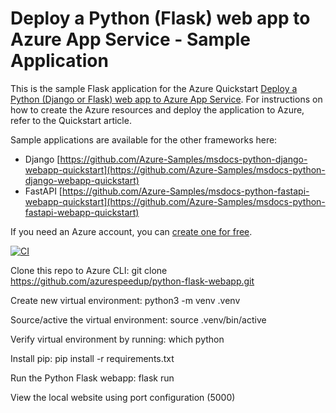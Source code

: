 # Deploy a Python (Flask) web app to Azure App Service - Sample Application

This is the sample Flask application for the Azure Quickstart [Deploy a Python (Django or Flask) web app to Azure App Service](https://docs.microsoft.com/en-us/azure/app-service/quickstart-python). For instructions on how to create the Azure resources and deploy the application to Azure, refer to the Quickstart article.

Sample applications are available for the other frameworks here:

* Django [https://github.com/Azure-Samples/msdocs-python-django-webapp-quickstart](https://github.com/Azure-Samples/msdocs-python-django-webapp-quickstart)
* FastAPI [https://github.com/Azure-Samples/msdocs-python-fastapi-webapp-quickstart](https://github.com/Azure-Samples/msdocs-python-fastapi-webapp-quickstart)

If you need an Azure account, you can [create one for free](https://azure.microsoft.com/en-us/free/).

[![CI](https://github.com/azurespeedup/python-flask-webapp/actions/workflows/main.yml/badge.svg)](https://github.com/azurespeedup/python-flask-webapp/actions/workflows/main.yml)

Clone this repo to Azure CLI: git clone https://github.com/azurespeedup/python-flask-webapp.git

Create new virtual environment: python3 -m venv .venv

Source/active the virtual environment: source .venv/bin/active 

Verify virtual environment by running: which python

Install pip: pip install -r requirements.txt

Run the Python Flask webapp: flask run

View the local website using port configuration (5000)

